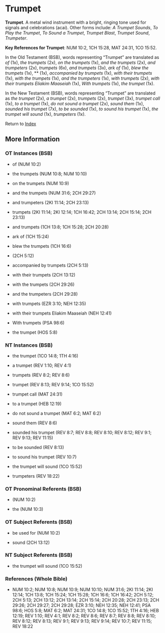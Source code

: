 # Trumpet
**Trumpet**. 
A metal wind instrument with a bright, ringing tone used for signals and celebrations (acai). 
Other forms include: 
*A Trumpet Sounds*, *To Play the Trumpet*, *To Sound a Trumpet*, *Trumpet Blast*, *Trumpet Sound*, *Trumpeter*. 


**Key References for Trumpet**: 
NUM 10:2, 1CH 15:28, MAT 24:31, 1CO 15:52. 


In the Old Testament (BSB), words representing “Trumpet” are translated as 
*of* (1x), *the trumpets* (2x), *on the trumpets* (1x), *and the trumpets* (2x), *and trumpeters* (2x), *trumpets* (6x), *and trumpets* (3x), *ark of* (1x), *blew the trumpets* (1x), ** (1x), *accompanied by trumpets* (1x), *with their trumpets* (1x), *with the trumpets* (1x), *and the trumpeters* (1x), *with trumpets* (2x), *with their trumpets Eliakim Maaseiah* (1x), *With trumpets* (1x), *the trumpet* (1x). 


In the New Testament (BSB), words representing “Trumpet” are translated as 
*the trumpet* (2x), *a trumpet* (2x), *trumpets* (2x), *trumpet* (3x), *trumpet call* (1x), *to a trumpet* (1x), *do not sound a trumpet* (2x), *sound them* (1x), *sounded his trumpet* (7x), *to be sounded* (1x), *to sound his trumpet* (1x), *the trumpet will sound* (1x), *trumpeters* (1x). 


Return to [Index](00-Index.md)

## More Information

### OT Instances (BSB)

* of (NUM 10:2)

* the trumpets (NUM 10:8; NUM 10:10)

* on the trumpets (NUM 10:9)

* and the trumpets (NUM 31:6; 2CH 29:27)

* and trumpeters (2KI 11:14; 2CH 23:13)

* trumpets (2KI 11:14; 2KI 12:14; 1CH 16:42; 2CH 13:14; 2CH 15:14; 2CH 23:13)

* and trumpets (1CH 13:8; 1CH 15:28; 2CH 20:28)

* ark of (1CH 15:24)

* blew the trumpets (1CH 16:6)

*  (2CH 5:12)

* accompanied by trumpets (2CH 5:13)

* with their trumpets (2CH 13:12)

* with the trumpets (2CH 29:26)

* and the trumpeters (2CH 29:28)

* with trumpets (EZR 3:10; NEH 12:35)

* with their trumpets Eliakim Maaseiah (NEH 12:41)

* With trumpets (PSA 98:6)

* the trumpet (HOS 5:8)



### NT Instances (BSB)

* the trumpet (1CO 14:8; 1TH 4:16)

* a trumpet (REV 1:10; REV 4:1)

* trumpets (REV 8:2; REV 8:6)

* trumpet (REV 8:13; REV 9:14; 1CO 15:52)

* trumpet call (MAT 24:31)

* to a trumpet (HEB 12:19)

* do not sound a trumpet (MAT 6:2; MAT 6:2)

* sound them (REV 8:6)

* sounded his trumpet (REV 8:7; REV 8:8; REV 8:10; REV 8:12; REV 9:1; REV 9:13; REV 11:15)

* to be sounded (REV 8:13)

* to sound his trumpet (REV 10:7)

* the trumpet will sound (1CO 15:52)

* trumpeters (REV 18:22)



### OT Pronominal Referents (BSB)

*  (NUM 10:2)

* the (NUM 10:3)



### OT Subject Referents (BSB)

* be used for (NUM 10:2)

* sound (2CH 13:12)



### NT Subject Referents (BSB)

* the trumpet will sound (1CO 15:52)



### References (Whole Bible)

* NUM 10:2; NUM 10:8; NUM 10:9; NUM 10:10; NUM 31:6; 2KI 11:14; 2KI 12:14; 1CH 13:8; 1CH 15:24; 1CH 15:28; 1CH 16:6; 1CH 16:42; 2CH 5:12; 2CH 5:13; 2CH 13:12; 2CH 13:14; 2CH 15:14; 2CH 20:28; 2CH 23:13; 2CH 29:26; 2CH 29:27; 2CH 29:28; EZR 3:10; NEH 12:35; NEH 12:41; PSA 98:6; HOS 5:8; MAT 6:2; MAT 24:31; 1CO 14:8; 1CO 15:52; 1TH 4:16; HEB 12:19; REV 1:10; REV 4:1; REV 8:2; REV 8:6; REV 8:7; REV 8:8; REV 8:10; REV 8:12; REV 8:13; REV 9:1; REV 9:13; REV 9:14; REV 10:7; REV 11:15; REV 18:22



